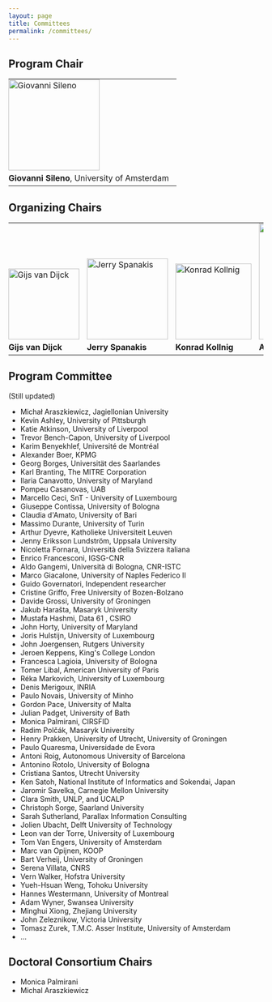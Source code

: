 ```yaml
---
layout: page
title: Committees
permalink: /committees/
---
```


## Program Chair 

<table>
<tr style="background-color: transparent;">
  <td style="border-color: transparent; padding: 0px 15px 5px 0px;">
    <img alt="Giovanni Sileno" src="https://jurix23.maastrichtlawtech.eu/assets/giovanni.jpg" width="180px" />
  </td>
</tr>
<tr style="background-color: transparent;">
  <td style="border-color: transparent; padding: 0px 15px 5px 0px;">
    <strong>Giovanni Sileno</strong>, University of Amsterdam
  </td>
</tr>
</table>

## Organizing Chairs 

<table>
<tr style="background-color: transparent;">
  <td style="vertical-align: bottom; border-color: transparent; padding: 0px 15px 5px 0px;"> 
    <img alt="Gijs van Dijck" src="https://jurix23.maastrichtlawtech.eu/assets/gijs.jpg" width="140px" /> 
  </td>
  <td style="vertical-align: bottom; border-color: transparent; padding: 0px 15px 5px 0px;">
    <img alt="Jerry Spanakis" src="https://jurix23.maastrichtlawtech.eu/assets/jerry.png" width="160px" /> 
  </td>
  <td style="vertical-align: bottom; border-color: transparent; padding: 0px 15px 5px 0px;"> 
    <img alt="Konrad Kollnig" src="https://jurix23.maastrichtlawtech.eu/assets/konrad.jpg" width="150px" /> 
  </td>
  <td style="vertical-align: bottom; border-color: transparent; padding: 0px 15px 5px 0px;"> 
    <img alt="Aurelia Tamo-Larrieux" src="https://jurix23.maastrichtlawtech.eu/assets/aurelia.jpg" width="230px" /> 
  </td>
</tr>
<tr style="background-color: transparent;">
  <td style="border-color: transparent; padding: 0px 15px 5px 0px;"> <strong>Gijs van Dijck</strong> </td>
  <td style="border-color: transparent; padding: 0px 15px 5px 0px;"> <strong>Jerry Spanakis</strong> </td>
  <td style="border-color: transparent; padding: 0px 15px 5px 0px;"> <strong>Konrad Kollnig</strong> </td>
  <td style="border-color: transparent; padding: 0px 15px 5px 0px;"> <strong>Aurelia Tamo-Larrieux</strong> </td>
</tr>
</table>

## Program Committee 

(Still updated)

- Michał Araszkiewicz, Jagiellonian University
- Kevin Ashley, University of Pittsburgh
- Katie Atkinson, University of Liverpool
- Trevor Bench-Capon, University of Liverpool
- Karim Benyekhlef, Université de Montréal
- Alexander Boer, KPMG
- Georg Borges, Universität des Saarlandes
- Karl Branting, The MITRE Corporation
- Ilaria Canavotto, University of Maryland
- Pompeu Casanovas, UAB
- Marcello Ceci, SnT - University of Luxembourg
- Giuseppe Contissa, University of Bologna
- Claudia d'Amato, University of Bari
- Massimo Durante, University of Turin
- Arthur Dyevre, Katholieke Universiteit Leuven
- Jenny Eriksson Lundström, Uppsala University
- Nicoletta Fornara, Università della Svizzera italiana
- Enrico Francesconi, IGSG-CNR
- Aldo Gangemi, Università di Bologna, CNR-ISTC
- Marco Giacalone, University of Naples Federico II
- Guido Governatori, Independent researcher
- Cristine Griffo, Free University of Bozen-Bolzano
- Davide Grossi, University of Groningen
- Jakub Harašta, Masaryk University
- Mustafa Hashmi, Data 61 , CSIRO
- John Horty, University of Maryland 
- Joris Hulstijn, University of Luxembourg
- John Joergensen, Rutgers University
- Jeroen Keppens, King's College London
- Francesca Lagioia, University of Bologna
- Tomer Libal, American University of Paris
- Réka Markovich, University of Luxembourg
- Denis Merigoux, INRIA
- Paulo Novais, University of Minho
- Gordon Pace, University of Malta
- Julian Padget, University of Bath
- Monica Palmirani, CIRSFID
- Radim Polčák, Masaryk University
- Henry Prakken, University of Utrecht, University of Groningen
- Paulo Quaresma, Universidade de Evora
- Antoni Roig, Autonomous University of Barcelona
- Antonino Rotolo, University of Bologna
- Cristiana Santos, Utrecht University
- Ken Satoh, National Institute of Informatics and Sokendai, Japan
- Jaromir Savelka, Carnegie Mellon University
- Clara Smith, UNLP, and UCALP
- Christoph Sorge, Saarland University
- Sarah Sutherland, Parallax Information Consulting
- Jolien Ubacht, Delft University of Technology
- Leon van der Torre, University of Luxembourg
- Tom Van Engers, University of Amsterdam
- Marc van Opijnen, KOOP
- Bart Verheij, University of Groningen
- Serena Villata, CNRS
- Vern Walker, Hofstra University
- Yueh-Hsuan Weng, Tohoku University
- Hannes Westermann, University of Montreal
- Adam Wyner, Swansea University
- Minghui Xiong, Zhejiang University
- John Zeleznikow, Victoria University
- Tomasz Zurek, T.M.C. Asser Institute, University of Amsterdam
- ...

## Doctoral Consortium Chairs 

- Monica Palmirani
- Michal Araszkiewicz


